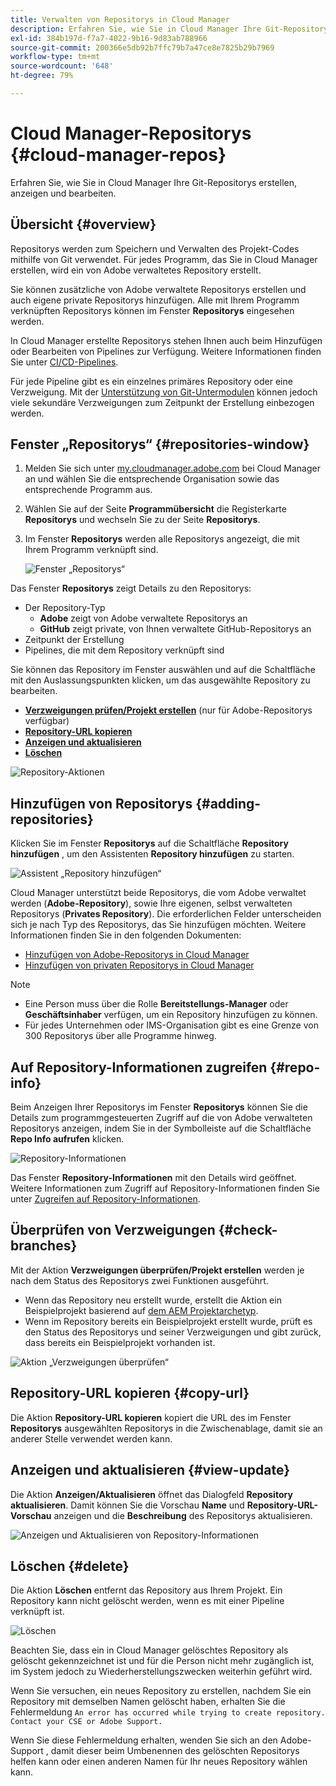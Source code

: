 ```yaml
---
title: Verwalten von Repositorys in Cloud Manager
description: Erfahren Sie, wie Sie in Cloud Manager Ihre Git-Repositorys erstellen, anzeigen und bearbeiten.
exl-id: 384b197d-f7a7-4022-9b16-9d83ab788966
source-git-commit: 200366e5db92b7ffc79b7a47ce8e7825b29b7969
workflow-type: tm+mt
source-wordcount: '648'
ht-degree: 79%

---
```



# Cloud Manager-Repositorys {#cloud-manager-repos}

Erfahren Sie, wie Sie in Cloud Manager Ihre Git-Repositorys erstellen, anzeigen und bearbeiten.

## Übersicht {#overview}

Repositorys werden zum Speichern und Verwalten des Projekt-Codes mithilfe von Git verwendet. Für jedes Programm, das Sie in Cloud Manager erstellen, wird ein von Adobe verwaltetes Repository erstellt.

Sie können zusätzliche von Adobe verwaltete Repositorys erstellen und auch eigene private Repositorys hinzufügen. Alle mit Ihrem Programm verknüpften Repositorys können im Fenster **Repositorys** eingesehen werden.

In Cloud Manager erstellte Repositorys stehen Ihnen auch beim Hinzufügen oder Bearbeiten von Pipelines zur Verfügung. Weitere Informationen finden Sie unter [CI/CD-Pipelines](/help/overview/ci-cd-pipelines.md).

Für jede Pipeline gibt es ein einzelnes primäres Repository oder eine Verzweigung. Mit der [Unterstützung von Git-Untermodulen](git-submodules.md) können jedoch viele sekundäre Verzweigungen zum Zeitpunkt der Erstellung einbezogen werden.

## Fenster „Repositorys“ {#repositories-window}

1. Melden Sie sich unter [my.cloudmanager.adobe.com](https://my.cloudmanager.adobe.com/) bei Cloud Manager an und wählen Sie die entsprechende Organisation sowie das entsprechende Programm aus.

1. Wählen Sie auf der Seite **Programmübersicht** die Registerkarte **Repositorys** und wechseln Sie zu der Seite **Repositorys**.

1. Im Fenster **Repositorys** werden alle Repositorys angezeigt, die mit Ihrem Programm verknüpft sind.

   ![Fenster „Repositorys“](assets/repositories.png)

Das Fenster **Repositorys** zeigt Details zu den Repositorys:

* Der Repository-Typ
   * **Adobe** zeigt von Adobe verwaltete Repositorys an
   * **GitHub** zeigt private, von Ihnen verwaltete GitHub-Repositorys an
* Zeitpunkt der Erstellung
* Pipelines, die mit dem Repository verknüpft sind

Sie können das Repository im Fenster auswählen und auf die Schaltfläche mit den Auslassungspunkten klicken, um das ausgewählte Repository zu bearbeiten.

* **[Verzweigungen prüfen/Projekt erstellen](#check-branches)** (nur für Adobe-Repositorys verfügbar)
* **[Repository-URL kopieren](#copy-url)**
* **[Anzeigen und aktualisieren](#view-update)**
* **[Löschen](#delete)**

![Repository-Aktionen](assets/repository-actions.png)

## Hinzufügen von Repositorys {#adding-repositories}

Klicken Sie im Fenster **Repositorys** auf die Schaltfläche **Repository hinzufügen** , um den Assistenten **Repository hinzufügen** zu starten.

![Assistent „Repository hinzufügen“](assets/add-repository-wizard.png)

Cloud Manager unterstützt beide Repositorys, die vom Adobe verwaltet werden (**Adobe-Repository**), sowie Ihre eigenen, selbst verwalteten Repositorys (**Privates Repository**). Die erforderlichen Felder unterscheiden sich je nach Typ des Repositorys, das Sie hinzufügen möchten. Weitere Informationen finden Sie in den folgenden Dokumenten:

* [Hinzufügen von Adobe-Repositorys in Cloud Manager](adobe-repositories.md)
* [Hinzufügen von privaten Repositorys in Cloud Manager](private-repositories.md)

>[!NOTE]
>
>* Eine Person muss über die Rolle **Bereitstellungs-Manager** oder **Geschäftsinhaber** verfügen, um ein Repository hinzufügen zu können.
>* Für jedes Unternehmen oder IMS-Organisation gibt es eine Grenze von 300 Repositorys über alle Programme hinweg.

## Auf Repository-Informationen zugreifen {#repo-info}

Beim Anzeigen Ihrer Repositorys im Fenster **Repositorys** können Sie die Details zum programmgesteuerten Zugriff auf die von Adobe verwalteten Repositorys anzeigen, indem Sie in der Symbolleiste auf die Schaltfläche **Repo Info aufrufen** klicken.

![Repository-Informationen](assets/access-repo-info.png)

Das Fenster **Repository-Informationen** mit den Details wird geöffnet. Weitere Informationen zum Zugriff auf Repository-Informationen finden Sie unter [Zugreifen auf Repository-Informationen](accessing-repositories.md).

## Überprüfen von Verzweigungen {#check-branches}

Mit der Aktion **Verzweigungen überprüfen/Projekt erstellen** werden je nach dem Status des Repositorys zwei Funktionen ausgeführt.

* Wenn das Repository neu erstellt wurde, erstellt die Aktion ein Beispielprojekt basierend auf [dem AEM Projektarchetyp](https://experienceleague.adobe.com/de/docs/experience-manager-core-components/using/developing/archetype/overview).
* Wenn im Repository bereits ein Beispielprojekt erstellt wurde, prüft es den Status des Repositorys und seiner Verzweigungen und gibt zurück, dass bereits ein Beispielprojekt vorhanden ist.

![Aktion „Verzweigungen überprüfen“](assets/check-branches.png)

## Repository-URL kopieren {#copy-url}

Die Aktion **Repository-URL kopieren** kopiert die URL des im Fenster **Repositorys** ausgewählten Repositorys in die Zwischenablage, damit sie an anderer Stelle verwendet werden kann.

## Anzeigen und aktualisieren {#view-update}

Die Aktion **Anzeigen/Aktualisieren** öffnet das Dialogfeld **Repository aktualisieren**. Damit können Sie die Vorschau **Name** und **Repository-URL-Vorschau** anzeigen und die **Beschreibung** des Repositorys aktualisieren.

![Anzeigen und Aktualisieren von Repository-Informationen](assets/update-repository.png)

## Löschen {#delete}

Die Aktion **Löschen** entfernt das Repository aus Ihrem Projekt. Ein Repository kann nicht gelöscht werden, wenn es mit einer Pipeline verknüpft ist.

![Löschen](assets/delete.png)

Beachten Sie, dass ein in Cloud Manager gelöschtes Repository als gelöscht gekennzeichnet ist und für die Person nicht mehr zugänglich ist, im System jedoch zu Wiederherstellungszwecken weiterhin geführt wird.

Wenn Sie versuchen, ein neues Repository zu erstellen, nachdem Sie ein Repository mit demselben Namen gelöscht haben, erhalten Sie die Fehlermeldung `An error has occurred while trying to create repository. Contact your CSE or Adobe Support.`

Wenn Sie diese Fehlermeldung erhalten, wenden Sie sich an den Adobe-Support , damit dieser beim Umbenennen des gelöschten Repositorys helfen kann oder einen anderen Namen für Ihr neues Repository wählen kann.
